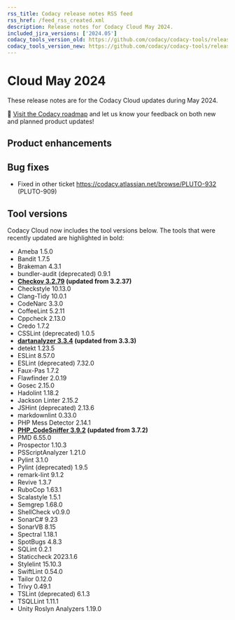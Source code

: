 ```yaml
---
rss_title: Codacy release notes RSS feed
rss_href: /feed_rss_created.xml
description: Release notes for Codacy Cloud May 2024.
included_jira_versions: ['2024.05']
codacy_tools_version_old: https://github.com/codacy/codacy-tools/releases/tag/7.10.305
codacy_tools_version_new: https://github.com/codacy/codacy-tools/releases/tag/7.14.11
---
```


# Cloud May 2024

These release notes are for the Codacy Cloud updates during May 2024.

📢 [Visit the Codacy roadmap](https://roadmap.codacy.com) and <span class="skip-vale">let us know</span> your feedback on both new and planned product updates!

<!--TODO Check these issues manually

Jira issues without release notes

Epics:
-   https://codacy.atlassian.net/browse/CY-7269
-   https://codacy.atlassian.net/browse/CY-6612
-   https://codacy.atlassian.net/browse/ALA-817
Bugs and other issues:
-   https://codacy.atlassian.net/browse/TCE-794
-   https://codacy.atlassian.net/browse/TCE-519
-   https://codacy.atlassian.net/browse/TAROT-2682
-   https://codacy.atlassian.net/browse/TAROT-2681
-   https://codacy.atlassian.net/browse/TAROT-2674
-   https://codacy.atlassian.net/browse/PLUTO-761

Jira issues with disabled release notes

Epics:
-   https://codacy.atlassian.net/browse/PLUTO-861
-   https://codacy.atlassian.net/browse/IO-550
Bugs and other issues:
-   https://codacy.atlassian.net/browse/TCE-993
-   https://codacy.atlassian.net/browse/TCE-990
-   https://codacy.atlassian.net/browse/TCE-973
-   https://codacy.atlassian.net/browse/TCE-967
-   https://codacy.atlassian.net/browse/TCE-962
-   https://codacy.atlassian.net/browse/TCE-955
-   https://codacy.atlassian.net/browse/TCE-949
-   https://codacy.atlassian.net/browse/TCE-944
-   https://codacy.atlassian.net/browse/TCE-940
-   https://codacy.atlassian.net/browse/TCE-928
-   https://codacy.atlassian.net/browse/TCE-927
-   https://codacy.atlassian.net/browse/TCE-925
-   https://codacy.atlassian.net/browse/TCE-924
-   https://codacy.atlassian.net/browse/TCE-906
-   https://codacy.atlassian.net/browse/TCE-547
-   https://codacy.atlassian.net/browse/PLUTO-949
-   https://codacy.atlassian.net/browse/PLUTO-943
-   https://codacy.atlassian.net/browse/PLUTO-932
-   https://codacy.atlassian.net/browse/IO-1060
-   https://codacy.atlassian.net/browse/IO-1055
-   https://codacy.atlassian.net/browse/ALA-986
-->

## Product enhancements

## Bug fixes

-   Fixed in other ticket https://codacy.atlassian.net/browse/PLUTO-932 (PLUTO-909)

## Tool versions

Codacy Cloud now includes the tool versions below. The tools that were recently updated are highlighted in bold:

-   Ameba 1.5.0
-   Bandit 1.7.5
-   Brakeman 4.3.1
-   bundler-audit (deprecated) 0.9.1
-   **[Checkov 3.2.79](https://github.com/bridgecrewio/checkov/releases/tag/3.2.79) (updated from 3.2.37)**
-   Checkstyle 10.13.0
-   Clang-Tidy 10.0.1
-   CodeNarc 3.3.0
-   CoffeeLint 5.2.11
-   Cppcheck 2.13.0
-   Credo 1.7.2
-   CSSLint (deprecated) 1.0.5
-   **[dartanalyzer 3.3.4](https://github.com/dart-lang/sdk/blob/main/CHANGELOG.md) (updated from 3.3.3)**
-   detekt 1.23.5
-   ESLint 8.57.0
-   ESLint (deprecated) 7.32.0
-   Faux-Pas 1.7.2
-   Flawfinder 2.0.19
-   Gosec 2.15.0
-   Hadolint 1.18.2
-   Jackson Linter 2.15.2
-   JSHint (deprecated) 2.13.6
-   markdownlint 0.33.0
-   PHP Mess Detector 2.14.1
-   **[PHP_CodeSniffer 3.9.2](https://github.com/PHPCSStandards/PHP_CodeSniffer/releases/tag/3.9.2) (updated from 3.7.2)**
-   PMD 6.55.0
-   Prospector 1.10.3
-   PSScriptAnalyzer 1.21.0
-   Pylint 3.1.0
-   Pylint (deprecated) 1.9.5
-   remark-lint 9.1.2
-   Revive 1.3.7
-   RuboCop 1.63.1
-   Scalastyle 1.5.1
-   Semgrep 1.68.0
-   ShellCheck v0.9.0
-   SonarC# 9.23
-   SonarVB 8.15
-   Spectral 1.18.1
-   SpotBugs 4.8.3
-   SQLint 0.2.1
-   Staticcheck 2023.1.6
-   Stylelint 15.10.3
-   SwiftLint 0.54.0
-   Tailor 0.12.0
-   Trivy 0.49.1
-   TSLint (deprecated) 6.1.3
-   TSQLLint 1.11.1
-   Unity Roslyn Analyzers 1.19.0
